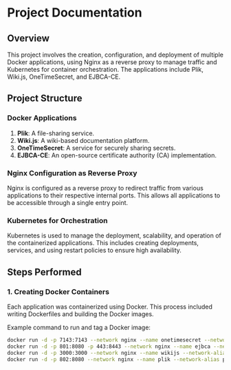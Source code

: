 # Project Documentation

## Overview

This project involves the creation, configuration, and deployment of multiple Docker applications, using Nginx as a reverse proxy to manage traffic and Kubernetes for container orchestration. The applications include Plik, Wiki.js, OneTimeSecret, and EJBCA-CE.

## Project Structure

### Docker Applications

1. **Plik**: A file-sharing service.
2. **Wiki.js**: A wiki-based documentation platform.
3. **OneTimeSecret**: A service for securely sharing secrets.
4. **EJBCA-CE**: An open-source certificate authority (CA) implementation.

### Nginx Configuration as Reverse Proxy

Nginx is configured as a reverse proxy to redirect traffic from various applications to their respective internal ports. This allows all applications to be accessible through a single entry point.

### Kubernetes for Orchestration

Kubernetes is used to manage the deployment, scalability, and operation of the containerized applications. This includes creating deployments, services, and using restart policies to ensure high availability.

## Steps Performed

### 1. Creating Docker Containers

Each application was containerized using Docker. This process included writing Dockerfiles and building the Docker images.

Example command to run and tag a Docker image:

```sh
docker run -d -p 7143:7143 --network nginx --name onetimesecret --network-alias onetimesecret dismantl/onetimesecret
docker run -d -p 801:8080 -p 443:8443 --network nginx --name ejbca --network-alias ejbca keyfactor/ejbca-ce
docker run -d -p 3000:3000 --network nginx --name wikijs --network-alias wikijs linuxserver/wikijs
docker run -d -p 802:8080 --network nginx --name plik --network-alias plik rootgg/plik
